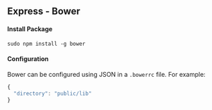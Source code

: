 ## Express - Bower

#### Install Package

```
sudo npm install -g bower
```

#### Configuration

Bower can be configured using JSON in a `.bowerrc` file. For example:

```js
{
  "directory": "public/lib"
}
```
